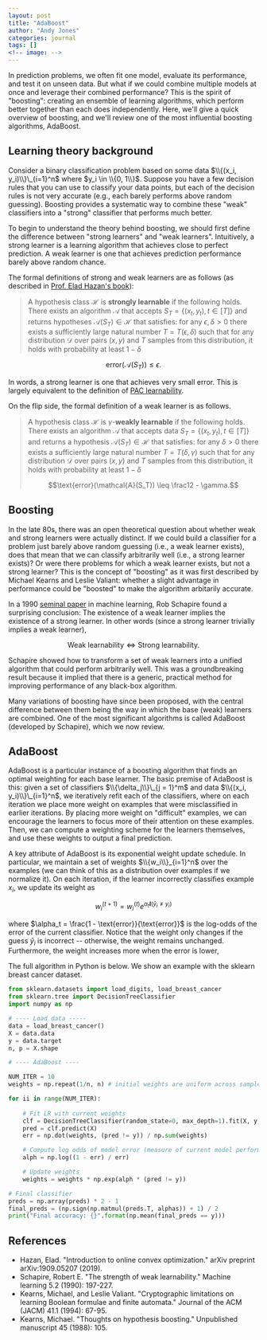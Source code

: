```yaml
---
layout: post
title: "AdaBoost"
author: "Andy Jones"
categories: journal
tags: []
<!-- image: -->
---
```


In prediction problems, we often fit one model, evaluate its performance, and test it on unseen data. But what if we could combine multiple models at once and leverage their combined performance? This is the spirit of "boosting": creating an ensemble of learning algorithms, which perform better together than each does independently. Here, we'll give a quick overview of boosting, and we'll review one of the most influential boosting algorithms, AdaBoost.

## Learning theory background

Consider a binary classification problem based on some data $\\{(x_i, y_i)\\}\_{i=1}^n$ where $y_i \in \\{0, 1\\}$. Suppose you have a few decision rules that you can use to classify your data points, but each of the decision rules is not very accurate (e.g., each barely performs above random guessing). Boosting provides a systematic way to combine these "weak" classifiers into a "strong" classifier that performs much better.

To begin to understand the theory behind boosting, we should first define the difference between "strong learners" and "weak learners". Intuitively, a strong learner is a learning algorithm that achieves close to perfect prediction. A weak learner is one that achieves prediction performance barely above random chance.

The formal definitions of strong and weak learners are as follows (as described in [Prof. Elad Hazan's book](https://arxiv.org/abs/1909.05207)):

> A hypothesis class $\mathcal{H}$ is **strongly learnable** if the following holds. There exists an algorithm $\mathcal{A}$ that accepts $S_T = \{(x_t, y_t), t \in [T]\}$ and returns hypotheses $\mathcal{A}(S_T) \in \mathcal{H}$ that satisfies: for any $\epsilon, \delta > 0$ there exists a sufficiently large natural number $T = T(\epsilon, \delta)$ such that for any distribution $\mathcal{D}$ over pairs $(x, y)$ and $T$ samples from this distribution, it holds with probability at least $1 - \delta$

$$\text{error}(\mathcal{A}(S_T)) \leq \epsilon.$$


In words, a strong learner is one that achieves very small error. This is largely equivalent to the definition of [PAC learnability](https://www.wikiwand.com/en/Probably_approximately_correct_learning).

On the flip side, the formal definition of a weak learner is as follows.

> A hypothesis class $\mathcal{H}$ is $\gamma$-**weakly learnable** if the following holds. There exists an algorithm $\mathcal{A}$ that accepts data $S_T = \{(x_t, y_t), t \in [T]\}$ and returns a hypothesis $\mathcal{A}(S_T) \in \mathcal{H}$ that satisfies: for any $\delta > 0$ there exists a sufficiently large natural number $T = T(\delta, \gamma)$ such that for any distribution $\mathcal{D}$ over pairs $(x, y)$ and $T$ samples from this distribution, it holds with probability at least $1 - \delta$
> 
> $$\text{error}(\mathcal{A}(S_T)) \leq \frac12 - \gamma.$$

## Boosting

In the late 80s, there was an open theoretical question about whether weak and strong learners were actually distinct. If we could build a classifier for a problem just barely above random guessing (i.e., a weak learner exists), does that mean that we can classify arbitrarily well (i.e., a strong learner exists)? Or were there problems for which a weak learner exists, but not a strong learner? This is the concept of "boosting" as it was first described by Michael Kearns and Leslie Valiant: whether a slight advantage in performance could be "boosted" to make the algorithm arbitarily accurate. 

In a 1990 [seminal paper](https://link.springer.com/content/pdf/10.1007/BF00116037.pdf) in machine learning, Rob Schapire found a surprising conclusion: The existence of a weak learner implies the existence of a strong learner. In other words (since a strong learner trivially implies a weak learner),

$$\text{Weak learnability} \iff \text{Strong learnability}.$$

Schapire showed how to transform a set of weak learners into a unified algorithm that could perform arbitrarily well. This was a groundbreaking result because it implied that there is a generic, practical method for improving performance of any black-box algorithm.

Many variations of boosting have since been proposed, with the central difference between them being the way in which the base (weak) learners are combined. One of the most significant algorithms is called AdaBoost (developed by Schapire), which we now review.

## AdaBoost

AdaBoost is a particular instance of a boosting algorithm that finds an optimal weighting for each base learner. The basic premise of AdaBoost is this: given a set of classifiers $\\{\delta_j\\}\_{j = 1}^m$ and data $\\{(x_i, y_i)\\}\_{i=1}^n$, we iteratively refit each of the classifiers, where on each iteration we place more weight on examples that were misclassified in earlier iterations. By placing more weight on "difficult" examples, we can encourage the learners to focus more of their attention on these examples. Then, we can compute a weighting scheme for the learners themselves, and use these weights to output a final prediction.

A key attribute of AdaBoost is its exponential weight update schedule. In particular, we maintain a set of weights $\\{w_i\\}_{i=1}^n$ over the examples (we can think of this as a distribution over examples if we normalize it). On each iteration, if the learner incorrectly classifies example $x_i$, we update its weight as

$$w_i^{(t+1)} = w_i^{(t)} e^{\alpha_t \mathbf{I}(\hat{y}_i \neq y_i)}$$

where $\alpha_t = \frac{1 - \text{error}}{\text{error}}$ is the log-odds of the error of the current classifier. Notice that the weight only changes if the guess $\hat{y}_i$ is incorrect -- otherwise, the weight remains unchanged. Furthermore, the weight increases more when the error is lower, 

The full algorithm in Python is below. We show an example with the sklearn breast cancer dataset.

```python
from sklearn.datasets import load_digits, load_breast_cancer
from sklearn.tree import DecisionTreeClassifier
import numpy as np

# ---- Load data -----
data = load_breast_cancer()
X = data.data
y = data.target
n, p = X.shape

# ---- AdaBoost ----

NUM_ITER = 10
weights = np.repeat(1/n, n) # initial weights are uniform across samples

for ii in range(NUM_ITER):
    
    # Fit LR with current weights
    clf = DecisionTreeClassifier(random_state=0, max_depth=1).fit(X, y, sample_weight=weights)
    pred = clf.predict(X)
    err = np.dot(weights, (pred != y)) / np.sum(weights)

    # Compute log odds of model error (measure of current model performance)
    alph = np.log((1 - err) / err)

    # Update weights
    weights = weights * np.exp(alph * (pred != y))

# Final classifier
preds = np.array(preds) * 2 - 1
final_preds = (np.sign(np.matmul(preds.T, alphas)) + 1) / 2
print("Final accuracy: {}".format(np.mean(final_preds == y)))
```


## References

- Hazan, Elad. "Introduction to online convex optimization." arXiv preprint arXiv:1909.05207 (2019).
- Schapire, Robert E. "The strength of weak learnability." Machine learning 5.2 (1990): 197-227.
- Kearns, Michael, and Leslie Valiant. "Cryptographic limitations on learning Boolean formulae and finite automata." Journal of the ACM (JACM) 41.1 (1994): 67-95.
- Kearns, Michael. "Thoughts on hypothesis boosting." Unpublished manuscript 45 (1988): 105.

